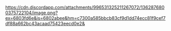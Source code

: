 https://cdn.discordapp.com/attachments/996531325211267072/1362876800375722104/image.png?ex=6803fd6e&is=6802abee&hm=c7300a585bbcb83cf9d1dd74ecc81f9cef7df88a662bc43acaad75423eecd0e2&
